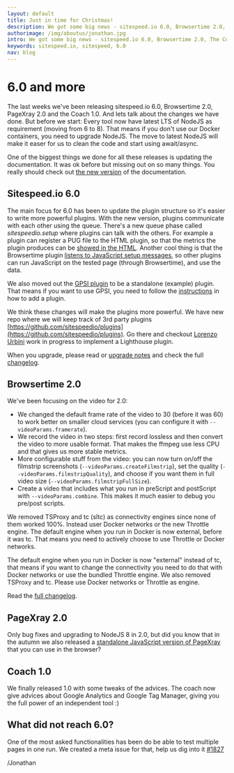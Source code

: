```yaml
---
layout: default
title: Just in time for Christmas!
description: We got some big news - sitespeed.io 6.0, Browsertime 2.0, The Coach 1.0 and PageXray 2.0 is here!
authorimage: /img/aboutus/jonathan.jpg
intro: We got some big news - sitespeed.io 6.0, Browsertime 2.0, The Coach 1.0 and PageXray 2.0 is here. We moved to NodeJS 8, made a lot of small improvements and focused on making plugins more powerful.
keywords: sitespeed.io, sitespeed, 6.0
nav: blog
---
```


# 6.0 and more

The last weeks we've been releasing sitespeed.io 6.0, Browsertime 2.0, PageXray 2.0 and the Coach 1.0. And lets talk about the changes we have done. But before we start: Every tool now have latest LTS of NodeJS as requirement (moving from 6 to 8). That means if you don't use our Docker containers, you need to upgrade NodeJS. The move to latest NodeJS will make it easer for us to clean the code and start using await/async.

One of the biggest things we done for all these releases is updating the documentation. It was ok before but missing out on so many things. You really should check out [the new version](https://www.sitespeed.io/documentation/) of the documentation.

## Sitespeed.io 6.0
The main focus for 6.0 has been to update the plugin structure so it's easier to write more powerful plugins. With the new version, plugins communicate with each other using the queue. There's a new queue phase called *sitespeedio.setup* where plugins can talk with the others. For example a plugin can register a PUG file to the HTML plugin, so that the metrics the plugin produces can be [showed in the HTML](https://www.sitespeed.io/documentation/sitespeed.io/plugins/#create-html-for-your-plugin). Another cool thing is that the Browsertime plugin [listens to JavaScript setup messages](https://www.sitespeed.io/documentation/sitespeed.io/plugins/#let-your-plugin-collect-metrics-using-browsertime), so other plugins can run JavaScript on the tested page (through Browsertime), and use the data.

We also moved out the [GPSI plugin](https://github.com/sitespeedio/plugin-gpsi) to be a standalone (example) plugin. That means if you want to use GPSI, you need to follow the [instructions](https://www.sitespeed.io/documentation/sitespeed.io/plugins/#add-a-plugin) in how to add a plugin.

We think these changes will make the plugins more powerful. We have new repo where we will keep track of 3rd party plugins [https://github.com/sitespeedio/plugins](https://github.com/sitespeedio/plugins). Go there and checkout [Lorenzo Urbini](https://github.com/siteriaitaliana) work in progress to implement a Lighthouse plugin.



When you upgrade, please read or [upgrade notes](https://www.sitespeed.io/documentation/sitespeed.io/upgrade/) and check the full [changelog](https://github.com/sitespeedio/sitespeed.io/blob/master/CHANGELOG.md).

## Browsertime 2.0

We've been focusing on the video for 2.0:

 * We changed the default frame rate of the video to 30 (before it was 60) to work better on smaller cloud services (you can configure it with ```--videoParams.framerate```).
 * We record the video in two steps: first record lossless and then convert the video to more usable format. That makes the ffmpeg use less CPU and that gives us more stable metrics.
 * More configurable stuff from the video: you can now turn on/off the filmstrip screenshots (```--videoParams.createFilmstrip```), set the quality (```--videoParams.filmstripQuality```), and choose if you want them in full video size (```--videoParams.filmstripFullSize```).
 * Create a video that includes what you run in preScript and postScript with ```--videoParams.combine```. This makes it much easier to debug you pre/post scripts.

We removed TSProxy and tc (sltc) as connectivity engines since none of them worked 100%. Instead user Docker networks or the new Throttle engine. The default engine when you run in Docker is now external, before it was tc. That means you need to actively choose to use Throttle or Docker networks.

The default engine when you run in Docker is now "external" instead of tc, that means if you want to change the connectivity you need to do that with Docker networks or use the bundled Throttle engine. We also removed TSProxy and tc. Please use Docker networks or Throttle as engine.

Read the [full changelog](https://github.com/sitespeedio/browsertime/blob/master/CHANGELOG.md#version-200-2017-11-23).

## PageXray 2.0
Only bug fixes and upgrading to NodeJS 8 in 2.0, but did you know that in the autumn we also released a [standalone JavaScript version of PageXray](https://github.com/sitespeedio/pagexray/releases) that you can use in the browser?

## Coach 1.0
We finally released 1.0 with some tweaks of the advices. The coach now give advices about Google Analytics and Google Tag Manager, giving you the full power of an independent tool :)


## What did not reach 6.0?
One of the most asked functionalities has been do be able to test multiple pages in one run. We created a meta issue for that, help us dig into it [#1827](https://github.com/sitespeedio/sitespeed.io/issues/1827)


/Jonathan
